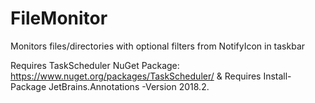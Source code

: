 # FileMonitor
Monitors files/directories with optional filters from NotifyIcon in taskbar

Requires TaskScheduler NuGet Package: https://www.nuget.org/packages/TaskScheduler/
&
Requires Install-Package JetBrains.Annotations -Version 2018.2.

